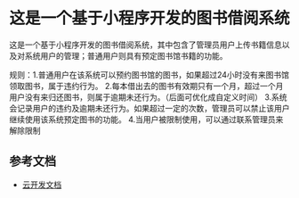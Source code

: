 # 这是一个基于小程序开发的图书借阅系统

这是一个基于小程序开发的图书借阅系统，其中包含了管理员用户上传书籍信息以及对系统用户的管理；普通用户则具有预定图书馆书籍的功能。

规则：1.普通用户在该系统可以预约图书馆的图书，如果超过24小时没有来图书馆领取图书，属于违约行为。
2.每本借出去的图书有效期只有一个月，超过一个月用户没有来归还图书，则属于逾期未还行为。（后面可优化成自定义时间）
3.系统会记录用户的违约及逾期未还行为。如果超过一定的次数，管理员可以禁止该用户继续使用该系统预定图书的功能。
4.当用户被限制使用，可以通过联系管理员来解除限制

## 参考文档

- [云开发文档](https://developers.weixin.qq.com/miniprogram/dev/wxcloud/basis/getting-started.html)

